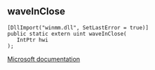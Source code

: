 ## waveInClose

```
[DllImport("winmm.dll", SetLastError = true)]
public static extern uint waveInClose(
   IntPtr hwi
);
```

[Microsoft documentation](link_to_documentation)
